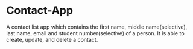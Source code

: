 # Contact-App
A contact list app which contains the first name, middle name(selective), last name, email and student number(selective) of a person.
It is able to create, update, and delete a contact.
